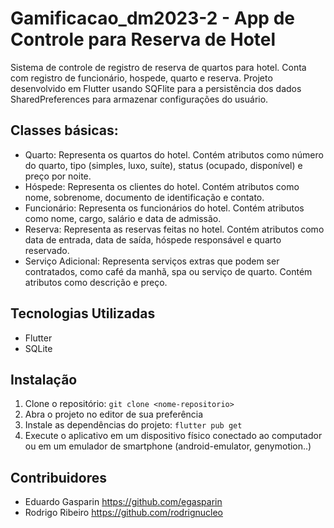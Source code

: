 
# Gamificacao_dm2023-2 - App de Controle para Reserva de Hotel

Sistema de controle de registro de reserva de quartos para hotel. Conta com registro de funcionário, hospede, quarto e reserva. Projeto desenvolvido em Flutter usando SQFlite para a persistência dos dados SharedPreferences para armazenar configurações do usuário.

## Classes básicas:

- Quarto: Representa os quartos do hotel. Contém atributos como número do quarto, tipo (simples, luxo, suíte), status (ocupado, disponível) e preço por noite.
- Hóspede: Representa os clientes do hotel. Contém atributos como nome, sobrenome, documento de identificação e contato.
- Funcionário: Representa os funcionários do hotel. Contém atributos como nome, cargo, salário e data de admissão.
- Reserva: Representa as reservas feitas no hotel. Contém atributos como data de entrada, data de saída, hóspede responsável e quarto reservado.
- Serviço Adicional: Representa serviços extras que podem ser contratados, como café da manhã, spa ou serviço de quarto. Contém atributos como descrição e preço.


## Tecnologias Utilizadas

- Flutter
- SQLite

## Instalação

1. Clone o repositório: `git clone <nome-repositorio>`
2. Abra o projeto no editor de sua preferência
3. Instale as dependências do projeto: `flutter pub get` 
5. Execute o aplicativo em um dispositivo físico conectado ao computador ou em um emulador de smartphone (android-emulator, genymotion..)

## Contribuidores
- Eduardo Gasparin <https://github.com/egasparin>
- Rodrigo Ribeiro  <https://github.com/rodrignucleo>
